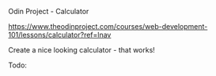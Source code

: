 Odin Project - Calculator

https://www.theodinproject.com/courses/web-development-101/lessons/calculator?ref=lnav

Create a nice looking calculator - that works!

Todo:
